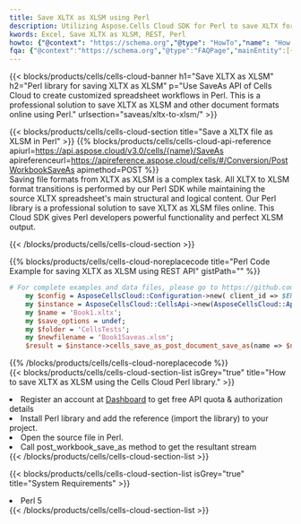 ```yaml
---
title: Save XLTX as XLSM using Perl 
description: Utilizing Aspose.Cells Cloud SDK for Perl to save XLTX format file as XLSM format file. 
kwords: Excel, Save XLTX as XLSM, REST, Perl
howto: {"@context": "https://schema.org","@type": "HowTo","name": "How to save XLTX as XLSM using the Cells Cloud Perl library.","description": "How to save XLTX as XLSM using the Cells Cloud Perl library.","image": {"@type": "ImageObject"},"url": "/perl/saveas/xltx-to-xlsm/","step": [{ "@type": "HowToStep","name": "How to save XLTX as XLSM using the Cells Cloud Perl library. step 1", "image": {"@type": "ImageObject",},"url": "/perl/saveas/xltx-to-xlsm/","text": "Register an account at <a href='https://dashboard.aspose.cloud/'>Dashboard</a> to get free API quota & authorization details",},{ "@type": "HowToStep","name": "How to save XLTX as XLSM using the Cells Cloud Perl library. step 1", "image": {"@type": "ImageObject",},"url": "/perl/saveas/xltx-to-xlsm/","text": "Install Perl library and add the reference (import the library) to your project.",},{ "@type": "HowToStep","name": "How to save XLTX as XLSM using the Cells Cloud Perl library. step 1", "image": {"@type": "ImageObject",},"url": "/perl/saveas/xltx-to-xlsm/","text": "Open the source file in Perl.",},{ "@type": "HowToStep","name": "How to save XLTX as XLSM using the Cells Cloud Perl library. step 1", "image": {"@type": "ImageObject",},"url": "/perl/saveas/xltx-to-xlsm/","text": "Call post_workbook_save_as method to get the resultant stream",}, ],"supply": {"@type": "HowToSupply","name": "document"},"tool": [{"@type": "HowToTool","name": "VIM, Visual Studio Code, Eclipse"},{"@type": "HowToTool","name": "Aspose Cells"}],"totalTime": "PT6M"}
fqa: {"@context":"https://schema.org","@type":"FAQPage","mainEntity":[{"@type":"Question","name":"Why save file as other formats file in C# using REST API?","acceptedAnswer":{"@type":"Answer","text":"Documents are encoded in many ways, and some files may be incompatible with the software you use. To open and read such files, just save them as appropriate file formats.<br/><ol><li>Install .NET SDK and add the reference (import the library) to your project.</li><li>Open the source file in C# using REST API.</li><li>Call the PostWorkbookSaveAsRequest() method, passing an output filename with required extension.</li><li>Get the result of save as a separate file.</li></ol>"}},{"@type":"Question","name":"What file formats can I save as with your C# library?","acceptedAnswer":{"@type":"Answer","text":"We support a variety of file formats for conversion using .NET library, including XLSX, Excel, xls , PDF, CSV, HTML, Markdown, XML, PNG, JPG, TIFF, Json, TXT and many more."}},{"@type":"Question","name":"What is the maximum allowed file size for conversion using this .NET library?","acceptedAnswer":{"@type":"Answer","text":"There are no file size limits for format conversions using .NET library."}}]}
---
```



{{< blocks/products/cells/cells-cloud-banner h1="Save XLTX as XLSM" h2="Perl library for saving XLTX as XLSM" p="Use SaveAs API of Cells Cloud to create customized spreadsheet workflows in Perl. This is a professional solution to save XLTX as XLSM and other document formats online using Perl." urlsection="saveas/xltx-to-xlsm/" >}}

{{< blocks/products/cells/cells-cloud-section  title="Save a XLTX file as XLSM in Perl" >}}
{{% blocks/products/cells/cells-cloud-api-reference  apiurl=https://api.aspose.cloud/v3.0/cells/{name}/SaveAs  apireferenceurl=https://apireference.aspose.cloud/cells/#/Conversion/PostWorkbookSaveAs  apimethod=POST %}}
<br/>
Saving file formats from XLTX as XLSM is a complex task. All XLTX to XLSM format transitions is performed by our Perl SDK while maintaining the source XLTX spreadsheet's main structural and logical content. Our Perl library is a professional solution to save XLTX as XLSM files online. This Cloud SDK gives Perl developers powerful functionality and perfect XLSM output.

{{< /blocks/products/cells/cells-cloud-section >}}

{{% blocks/products/cells/cells-cloud-noreplacecode title="Perl Code Example for saving XLTX as XLSM using REST API" gistPath="" %}}
  
```perl
# For complete examples and data files, please go to https://github.com/aspose-cells-cloud/aspose-cells-cloud-perl/
    my $config = AsposeCellsCloud::Configuration->new( client_id => $ENV{'ProductClientId'}, client_secret => $ENV{'ProductClientSecret'});
    my $instance = AsposeCellsCloud::CellsApi->new(AsposeCellsCloud::ApiClient->new( $config));
    my $name = 'Book1.xltx';
    my $save_options = undef;
    my $folder = 'CellsTests';
    my $newfilename = 'Book1Saveas.xlsm';
    $result = $instance->cells_save_as_post_document_save_as(name => $name,save_options => $save_options, newfilename => $newfilename, folder => $folder);
```
  
{{% /blocks/products/cells/cells-cloud-noreplacecode  %}}
<br/>
{{< blocks/products/cells/cells-cloud-section-list isGrey="true"  title="How to save XLTX as XLSM using the Cells Cloud Perl library." >}}
<li>Register an account at <a href="https://dashboard.aspose.cloud/">Dashboard</a> to get free API quota & authorization details</li>
<li>Install Perl library and add the reference (import the library) to your project.</li>
<li>Open the source file in Perl.</li>
<li>Call post_workbook_save_as method to get the resultant stream</li>
{{< /blocks/products/cells/cells-cloud-section-list >}}

{{< blocks/products/cells/cells-cloud-section-list isGrey="true"  title="System Requirements" >}}
<li>Perl 5</li>
{{< /blocks/products/cells/cells-cloud-section-list >}}
